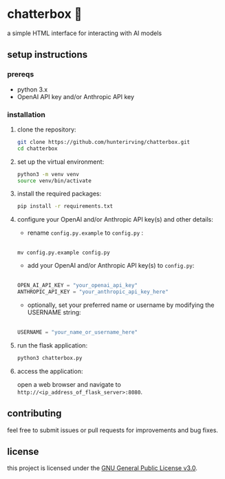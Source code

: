 # chatterbox 🦜
a simple HTML interface for interacting with AI models

## setup instructions

### prereqs

- python 3.x
- OpenAI API key and/or Anthropic API key

### installation

1. clone the repository:

   ```bash
   git clone https://github.com/hunterirving/chatterbox.git
   cd chatterbox
   ```

2. set up the virtual environment:

   ```bash
   python3 -m venv venv
   source venv/bin/activate
   ```

3. install the required packages:

   ```bash
   pip install -r requirements.txt
   ```

4. configure your OpenAI and/or Anthropic API key(s) and other details:

	- rename `config.py.example` to `config.py` :
	<br><br>
	```shell
	mv config.py.example config.py
	```

	- add your OpenAI and/or Anthropic API key(s) to `config.py`:
	<br><br>
	```python
	OPEN_AI_API_KEY = "your_openai_api_key"
	ANTHROPIC_API_KEY = "your_anthropic_api_key_here"
	```

	- optionally, set your preferred name or username by modifying the USERNAME string:
	<br><br>
	```python
	USERNAME = "your_name_or_username_here"
	```

5. run the flask application:

   ```bash
   python3 chatterbox.py
   ```

6. access the application:

	open a web browser and navigate to ```http://<ip_address_of_flask_server>:8080```.

## contributing

feel free to submit issues or pull requests for improvements and bug fixes.

## license

this project is licensed under the [GNU General Public License v3.0](LICENSE.txt).